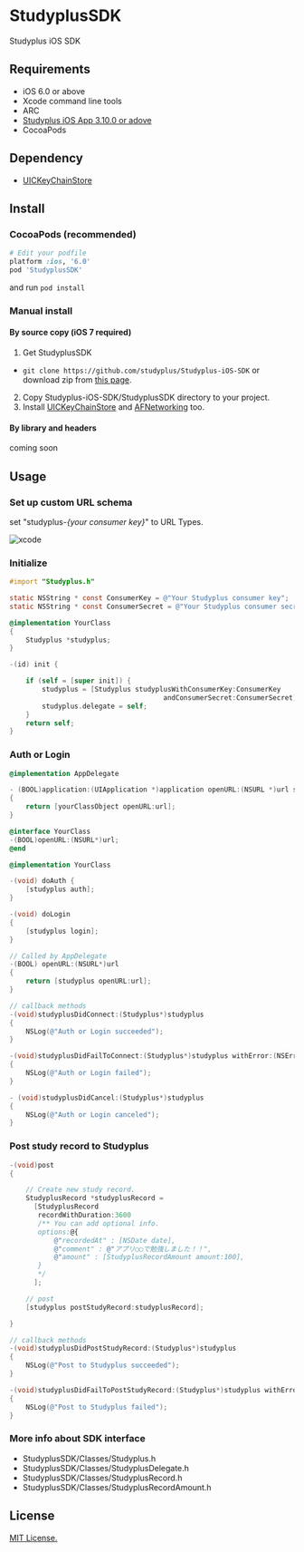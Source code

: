 StudyplusSDK
=======

Studyplus iOS SDK

## Requirements

 * iOS 6.0 or above
 * Xcode command line tools
 * ARC
 * [Studyplus iOS App 3.10.0 or adove](https://itunes.apple.com/jp/app/mian-qiangga-leshiku-xuku!/id505410049?mt=8)
 * CocoaPods
 
## Dependency
 * [UICKeyChainStore](https://github.com/kishikawakatsumi/UICKeyChainStore)

## Install

### CocoaPods (recommended)

```ruby
# Edit your podfile
platform :ios, '6.0'
pod 'StudyplusSDK'
```
and run
```pod install ```

### Manual install

#### By source copy (iOS 7 required)

1. Get StudyplusSDK
  * ```git clone https://github.com/studyplus/Studyplus-iOS-SDK``` or download zip from [this page]( https://github.com/studyplus/Studyplus-iOS-SDK/releases).
2. Copy Studyplus-iOS-SDK/StudyplusSDK directory to your project.
3. Install [UICKeyChainStore](https://github.com/kishikawakatsumi/UICKeyChainStore) and [AFNetworking](https://github.com/AFNetworking/AFNetworking) too.

#### By library and headers

coming soon

## Usage

### Set up custom URL schema

set "studyplus-*{your consumer key}*" to URL Types.

![xcode](https://raw.github.com/studyplus/Studyplus-iOS-SDK/master/docs/set_url_schema.png)

### Initialize

```Objective-C
#import "Studyplus.h"

static NSString * const ConsumerKey = @"Your Studyplus consumer key";
static NSString * const ConsumerSecret = @"Your Studyplus consumer secret";

@implementation YourClass
{
    Studyplus *studyplus;
}

-(id) init {

    if (self = [super init]) {
        studyplus = [Studyplus studyplusWithConsumerKey:ConsumerKey
                                      andConsumerSecret:ConsumerSecret];
        studyplus.delegate = self;
    }
    return self;
}
```

### Auth or Login 
```Objective-C
@implementation AppDelegate

- (BOOL)application:(UIApplication *)application openURL:(NSURL *)url sourceApplication:(NSString *)sourceApplication annotation:(id)annotation
{
    return [yourClassObject openURL:url];
}
```

```Objective-C
@interface YourClass
-(BOOL)openURL:(NSURL*)url;
@end
```

```Objective-C
@implementation YourClass

-(void) doAuth {
    [studyplus auth];
}

-(void) doLogin
{
    [studyplus login];
}

// Called by AppDelegate
-(BOOL) openURL:(NSURL*)url
{
    return [studyplus openURL:url];
}

// callback methods
-(void)studyplusDidConnect:(Studyplus*)studyplus
{
    NSLog(@"Auth or Login succeeded");
}

-(void)studyplusDidFailToConnect:(Studyplus*)studyplus withError:(NSError*)error
{
    NSLog(@"Auth or Login failed");
}

- (void)studyplusDidCancel:(Studyplus*)studyplus
{
    NSLog(@"Auth or Login canceled");
} 
```

### Post study record to Studyplus

```Objective-C
-(void)post
{

    // Create new study record.
    StudyplusRecord *studyplusRecord =
      [StudyplusRecord
       recordWithDuration:3600
       /** You can add optional info.
       options:@{
           @"recordedAt" : [NSDate date],
           @"comment" : @"アプリ◯◯で勉強しました！！",
           @"amount" : [StudyplusRecordAmount amount:100],
       }
       */
      ];

    // post
    [studyplus postStudyRecord:studyplusRecord];

}

// callback methods
-(void)studyplusDidPostStudyRecord:(Studyplus*)studyplus
{
    NSLog(@"Post to Studyplus succeeded");
}

-(void)studyplusDidFailToPostStudyRecord:(Studyplus*)studyplus withError:(NSError*)error
{
    NSLog(@"Post to Studyplus failed");
}
```

### More info about SDK interface

 * StudyplusSDK/Classes/Studyplus.h
 * StudyplusSDK/Classes/StudyplusDelegate.h
 * StudyplusSDK/Classes/StudyplusRecord.h
 * StudyplusSDK/Classes/StudyplusRecordAmount.h

## License

[MIT License.](http://opensource.org/licenses/mit-license.php)
